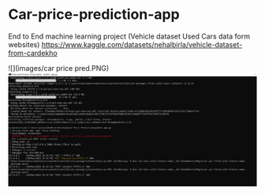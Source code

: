 # Car-price-prediction-app
End to End machine learning project (Vehicle dataset Used Cars data form websites) 
https://www.kaggle.com/datasets/nehalbirla/vehicle-dataset-from-cardekho

![](images/car price pred.PNG)
![](images/cmd.PNG)
